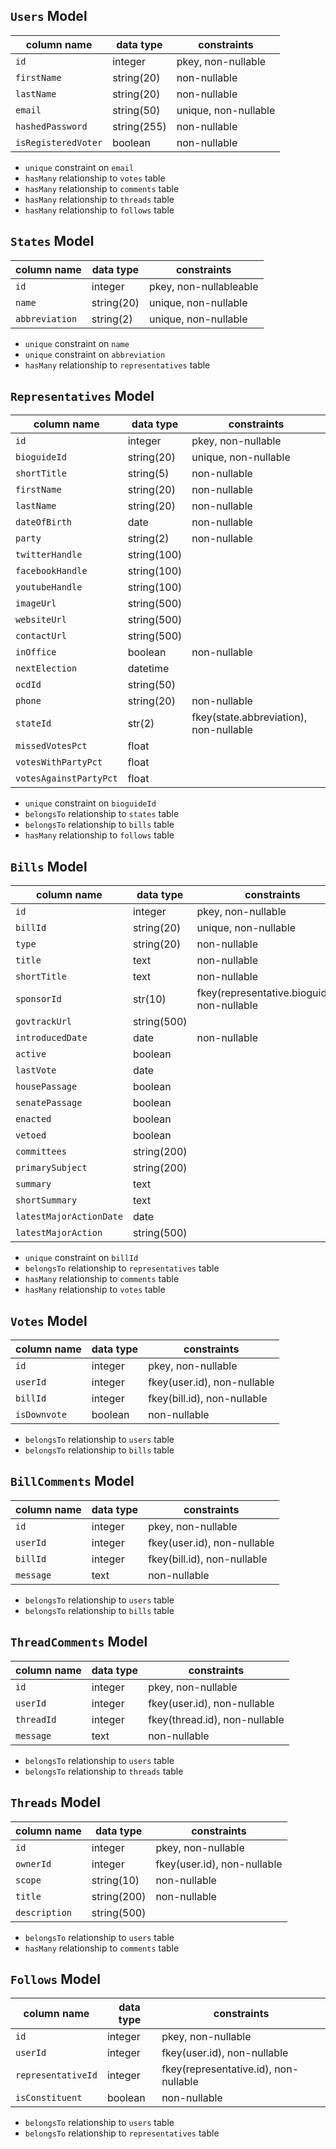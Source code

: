 
## `Users` Model
|column name|data type|constraints|
|-----------|-----------|-----------|
|`id`|integer|pkey, non-nullable|
|`firstName`|string(20)|non-nullable|
|`lastName`|string(20)|non-nullable|
|`email`|string(50)|unique, non-nullable|
|`hashedPassword`|string(255)|non-nullable|
|`isRegisteredVoter`|boolean|non-nullable|
- `unique` constraint on `email`
- `hasMany` relationship to `votes` table
- `hasMany` relationship to `comments` table
- `hasMany` relationship to `threads` table
- `hasMany` relationship to `follows` table



## `States` Model
|column name|data type|constraints|
|-----------|-----------|-----------|
|`id`|integer|pkey, non-nullableable|
|`name`|string(20)|unique, non-nullable|
|`abbreviation`|string(2)|unique, non-nullable|
- `unique` constraint on `name`
- `unique` constraint on `abbreviation`
- `hasMany` relationship to `representatives` table


## `Representatives` Model
|column name|data type|constraints|
|-----------|-----------|-----------|
|`id`|integer|pkey, non-nullable|
|`bioguideId`|string(20)|unique, non-nullable|
|`shortTitle`|string(5)|non-nullable|
|`firstName`|string(20)|non-nullable|
|`lastName`|string(20)|non-nullable|
|`dateOfBirth`|date|non-nullable|
|`party`|string(2)|non-nullable|
|`twitterHandle`|string(100)||
|`facebookHandle`|string(100)||
|`youtubeHandle`|string(100)||
|`imageUrl`|string(500)||
|`websiteUrl`|string(500)||
|`contactUrl`|string(500)||
|`inOffice`|boolean|non-nullable|
|`nextElection`|datetime||
|`ocdId`|string(50)||
|`phone`|string(20)|non-nullable|
|`stateId`|str(2)|fkey(state.abbreviation), non-nullable|
|`missedVotesPct`|float||
|`votesWithPartyPct`|float||
|`votesAgainstPartyPct`|float||
- `unique` constraint on `bioguideId`
- `belongsTo` relationship to `states` table
- `belongsTo` relationship to `bills` table
- `hasMany` relationship to `follows` table


## `Bills` Model
|column name|data type|constraints|
|-----------|-----------|-----------|
|`id`|integer|pkey, non-nullable|
|`billId`|string(20)|unique, non-nullable|
|`type`|string(20)|non-nullable|
|`title`|text|non-nullable|
|`shortTitle`|text|non-nullable|
|`sponsorId`|str(10)|fkey(representative.bioguideId), non-nullable|
|`govtrackUrl`|string(500)||
|`introducedDate`|date|non-nullable|
|`active`|boolean||
|`lastVote`|date||
|`housePassage`|boolean||
|`senatePassage`|boolean||
|`enacted`|boolean||
|`vetoed`|boolean||
|`committees`|string(200)||
|`primarySubject`|string(200)||
|`summary`|text||
|`shortSummary`|text||
|`latestMajorActionDate`|date||
|`latestMajorAction`|string(500)||
- `unique` constraint on `billId`
- `belongsTo` relationship to `representatives` table
- `hasMany` relationship to `comments` table
- `hasMany` relationship to `votes` table


## `Votes` Model
|column name|data type|constraints|
|-----------|-----------|-----------|
|`id`|integer|pkey, non-nullable|
|`userId`|integer|fkey(user.id), non-nullable|
|`billId`|integer|fkey(bill.id), non-nullable|
|`isDownvote`|boolean|non-nullable|
- `belongsTo` relationship to `users` table
- `belongsTo` relationship to `bills` table


## `BillComments` Model
|column name|data type|constraints|
|-----------|-----------|-----------|
|`id`|integer|pkey, non-nullable|
|`userId`|integer|fkey(user.id), non-nullable|
|`billId`|integer|fkey(bill.id), non-nullable|
|`message`|text|non-nullable|
- `belongsTo` relationship to `users` table
- `belongsTo` relationship to `bills` table

## `ThreadComments` Model
|column name|data type|constraints|
|-----------|-----------|-----------|
|`id`|integer|pkey, non-nullable|
|`userId`|integer|fkey(user.id), non-nullable|
|`threadId`|integer|fkey(thread.id), non-nullable|
|`message`|text|non-nullable|
- `belongsTo` relationship to `users` table
- `belongsTo` relationship to `threads` table


## `Threads` Model
|column name|data type|constraints|
|-----------|-----------|-----------|
|`id`|integer|pkey, non-nullable|
|`ownerId`|integer|fkey(user.id), non-nullable|
|`scope`|string(10)|non-nullable|
|`title`|string(200)|non-nullable|
|`description`|string(500)||
- `belongsTo` relationship to `users` table
- `hasMany` relationship to `comments` table


## `Follows` Model
|column name|data type|constraints|
|-----------|-----------|-----------|
|`id`|integer|pkey, non-nullable|
|`userId`|integer|fkey(user.id), non-nullable|
|`representativeId`|integer|fkey(representative.id), non-nullable|
|`isConstituent`|boolean|non-nullable|
- `belongsTo` relationship to `users` table
- `belongsTo` relationship to `representatives` table

